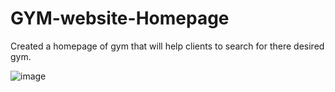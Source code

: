 # GYM-website-Homepage

Created a homepage of gym that will help clients to search for there desired gym.

![image](https://user-images.githubusercontent.com/71492690/194008386-89593a42-e9ab-41c1-ae7d-0dd56d739a6b.png)
